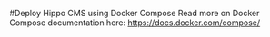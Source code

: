 #Deploy Hippo CMS using Docker Compose
Read more on Docker Compose documentation here: https://docs.docker.com/compose/
